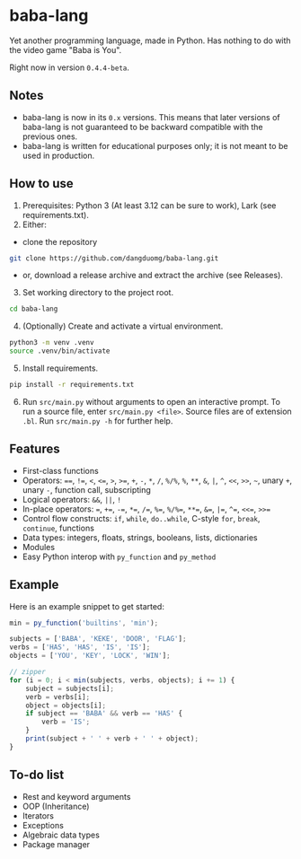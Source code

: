 # baba-lang

Yet another programming language, made in Python. Has nothing to do with the video game "Baba is You".

Right now in version `0.4.4-beta`.

## Notes

- baba-lang is now in its `0.x` versions. This means that later versions of baba-lang is not guaranteed to be backward compatible with the previous ones.
- baba-lang is written for educational purposes only; it is not meant to be used in production.

## How to use
1. Prerequisites: Python 3 (At least 3.12 can be sure to work), Lark (see requirements.txt).
2. Either:
* clone the repository
```sh
git clone https://github.com/dangduomg/baba-lang.git
```
* or, download a release archive and extract the archive (see Releases).
3. Set working directory to the project root.
```sh
cd baba-lang
```
4. (Optionally) Create and activate a virtual environment.
```sh
python3 -m venv .venv
source .venv/bin/activate
```
5. Install requirements.
```sh
pip install -r requirements.txt
```
6. Run `src/main.py` without arguments to open an interactive prompt. To run a source file, enter `src/main.py <file>`. Source files are of extension `.bl`. Run `src/main.py -h` for further help.

## Features
- First-class functions
- Operators: `==`, `!=`, `<`, `<=`, `>`, `>=`, `+`, `-`, `*`, `/`, `%/%`, `%`, `**`, `&`, `|`, `^`, `<<`, `>>`, `~`, unary `+`, unary `-`, function call, subscripting
- Logical operators: `&&`, `||`, `!`
- In-place operators: `=`, `+=`, `-=`, `*=`, `/=`, `%=`, `%/%=`, `**=`, `&=`, `|=`, `^=`, `<<=`, `>>=`
- Control flow constructs: `if`, `while`, `do..while`, C-style `for`, `break`, `continue`, functions
- Data types: integers, floats, strings, booleans, lists, dictionaries
- Modules
- Easy Python interop with `py_function` and `py_method`

## Example
Here is an example snippet to get started:
```js
min = py_function('builtins', 'min');

subjects = ['BABA', 'KEKE', 'DOOR', 'FLAG'];
verbs = ['HAS', 'HAS', 'IS', 'IS'];
objects = ['YOU', 'KEY', 'LOCK', 'WIN'];

// zipper
for (i = 0; i < min(subjects, verbs, objects); i += 1) {
    subject = subjects[i];
    verb = verbs[i];
    object = objects[i];
    if subject == 'BABA' && verb == 'HAS' {
        verb = 'IS';
    }
    print(subject + ' ' + verb + ' ' + object);
}
```

## To-do list
- Rest and keyword arguments
- OOP (Inheritance)
- Iterators
- Exceptions
- Algebraic data types
- Package manager
